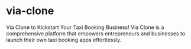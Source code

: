 # via-clone
Via Clone to Kickstart Your Taxi Booking Business! Via Clone is a comprehensive platform that empowers entrepreneurs and businesses to launch their own taxi booking apps effortlessly.
